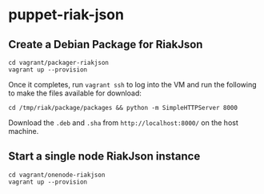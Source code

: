 puppet-riak-json
================

## Create a Debian Package for RiakJson

```
cd vagrant/packager-riakjson
vagrant up --provision
```

Once it completes, run `vagrant ssh` to log into the VM and run the following to make the files available for download:

```
cd /tmp/riak/package/packages && python -m SimpleHTTPServer 8000
```

Download the `.deb` and `.sha` from `http://localhost:8000/` on the host machine.

## Start a single node RiakJson instance

```
cd vagrant/onenode-riakjson
vagrant up --provision
```